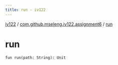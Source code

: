 ```yaml
---
title: run - iv122
---
```


[iv122](../index.md) / [com.github.mseleng.iv122.assignment6](index.md) / [run](.)

# run

`fun run(path: String): Unit`